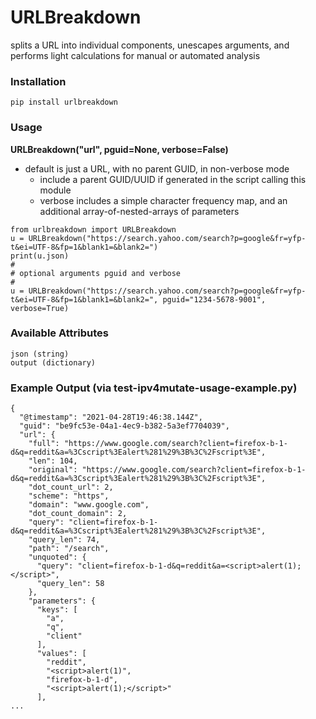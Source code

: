# URLBreakdown
splits a URL into individual components, unescapes arguments, and performs light calculations for manual or automated analysis

### Installation
```
pip install urlbreakdown
```

### Usage
**URLBreakdown("url", pguid=None, verbose=False)**
- default is just a URL, with no parent GUID, in non-verbose mode
	- include a parent GUID/UUID if generated in the script calling this module
	- verbose includes a simple character frequency map, and an additional array-of-nested-arrays of parameters
```
from urlbreakdown import URLBreakdown
u = URLBreakdown("https://search.yahoo.com/search?p=google&fr=yfp-t&ei=UTF-8&fp=1&blank1=&blank2=")
print(u.json)
#
# optional arguments pguid and verbose
#
u = URLBreakdown("https://search.yahoo.com/search?p=google&fr=yfp-t&ei=UTF-8&fp=1&blank1=&blank2=", pguid="1234-5678-9001", verbose=True)
```

### Available Attributes
```
json (string)
output (dictionary)
```

### Example Output (via test-ipv4mutate-usage-example.py)
```
{
  "@timestamp": "2021-04-28T19:46:38.144Z",
  "guid": "be9fc53e-04a1-4ec9-b382-5a3ef7704039",
  "url": {
    "full": "https://www.google.com/search?client=firefox-b-1-d&q=reddit&a=%3Cscript%3Ealert%281%29%3B%3C%2Fscript%3E",
    "len": 104,
    "original": "https://www.google.com/search?client=firefox-b-1-d&q=reddit&a=%3Cscript%3Ealert%281%29%3B%3C%2Fscript%3E",
    "dot_count_url": 2,
    "scheme": "https",
    "domain": "www.google.com",
    "dot_count_domain": 2,
    "query": "client=firefox-b-1-d&q=reddit&a=%3Cscript%3Ealert%281%29%3B%3C%2Fscript%3E",
    "query_len": 74,
    "path": "/search",
    "unquoted": {
      "query": "client=firefox-b-1-d&q=reddit&a=<script>alert(1);</script>",
      "query_len": 58
    },
    "parameters": {
      "keys": [
        "a",
        "q",
        "client"
      ],
      "values": [
        "reddit",
        "<script>alert(1)",
        "firefox-b-1-d",
        "<script>alert(1);</script>"
      ],
...
```
